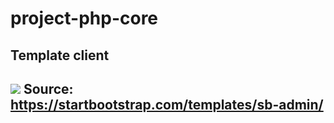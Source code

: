 # project-php-core

<h2>Template client<h2>
<img src="https://scontent.fvca1-1.fna.fbcdn.net/v/t39.30808-6/283885455_3207572282852537_7970534110699642983_n.jpg?_nc_cat=105&ccb=1-7&_nc_sid=730e14&_nc_ohc=AHut3dde3nYAX9VbzqD&_nc_ht=scontent.fvca1-1.fna&oh=00_AT_tTtc5uUCOAVyJkhcXSuD3aT0LC5nqJ87-EFuiTq7Uug&oe=62925417">  
  <span>Source:<a href=" https://startbootstrap.com/templates/sb-admin/"> https://startbootstrap.com/templates/sb-admin/</a><span>
